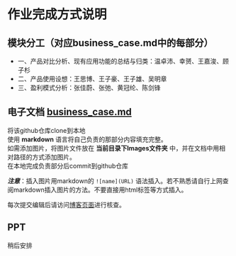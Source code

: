 # 作业完成方式说明

## 模块分工（对应business_case.md中的每部分）
- 一、产品对比分析、现有应用功能的总结与归类：温卓沛、幸赟、王嘉浚、顾子杉
- 二、产品使用设想：王思博、王子豪、王子雄、吴明章
- 三、盈利模式分析：张佳蔚、张弛、黄冠纶、陈剑锋


## 电子文档 [business_case.md](./business_case.md)
将该github仓库clone到本地<br>
使用 __markdown__ 语言将自己负责的那部分内容填充完整。<br>
如需添加图片，将图片文件放在 __当前目录下Images文件夹__ 中，并在文档中用相对路径的方式添加图片。<br>
在本地完成负责部分后commit到github仓库

__*注意*__：插入图片用markdown的 `![name](URL)` 语法插入。若不熟悉请自行上网查阅markdown插入图片的方法。不要直接用html标签等方式插入。

每次提交编辑后请访问[博客页面](https://invincible-inc.github.io/Second-Ordinary-Work/Products/business_case
)进行核查。

## PPT
稍后安排